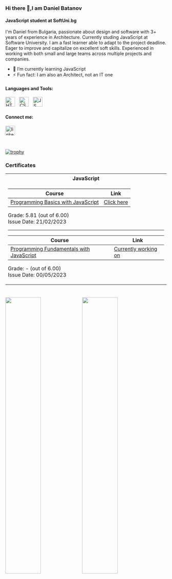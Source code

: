 ### Hi there 👋,I am Daniel Batanov
#### JavaScript student at SoftUni.bg
I'm Daniel from Bulgaria, passionate about design and software with 3+ years of experience in Architecture. Currently studing JavaScript at Software University. I am a fast learner able to adapt to the project deadline. Eager to improve and capitalize on excellent soft skills. Experienced in working with both small and large teams across multiple projects and companies.

- 🌱 I’m currently learning JavaScript 
- ⚡ Fun fact: I am also an Architect, not an IT one

#### Languages and Tools:
<img align="left" alt="HTML" width="30px" style="padding-right:10px;" src="https://cdn.jsdelivr.net/gh/devicons/devicon/icons/html5/html5-original.svg"/>
<img align="left" alt="CSS" width="30px" style="padding-right:10px;" src="https://cdn.jsdelivr.net/gh/devicons/devicon/icons/css3/css3-original.svg"/>
<img align="left" alt="JS" width="30px" style="padding-right:10px;" src="https://cdn.jsdelivr.net/gh/devicons/devicon/icons/javascript/javascript-original.svg"/>

<br> </br>

#### Connect me:
[<img align="left" alt='linkedin' width="30px" src='https://cdn.jsdelivr.net/gh/devicons/devicon/icons/linkedin/linkedin-original.svg'>](https://www.linkedin.com/in/https://www.linkedin.com/in/daniel-batanov-6799b31a3//)
<br> </br>

#

[![trophy](https://github-profile-trophy.vercel.app/?username=batanoffs)](https://github.com/ryo-ma/github-profile-trophy)


### Certificates

<table>

<tr>
 <th> JavaScript </th>
</tr>

<tr>
<td>

| **Course**                                                            | **Link**                                                   |
| --------------------------------------------------------------------- | ---------------------------------------------------------- |
| <a href="https://softuni.bg/trainings/3991/programming-basics-with-javascript-january-2023" > Programming Basics with JavaScript </a>         | <a href="https://softuni.bg/Certificates/Details/159814/4fcfee60"> Click here</a> |

  Grade: 5.81 (out of 6.00)<br /> Issue Date: 21/02/2023</th>
  
  ---------------------------------------------------------------------------------
  
| **Course**                                                            | **Link**                                                   |
| --------------------------------------------------------------------- | ---------------------------------------------------------- |
| <a href="https://softuni.bg/modules/106/fundamentals-module-may-2023/1401" > Programming Fundamentals with JavaScript </a>    | <a href=""> Currently working on</a> |

  Grade: - (out of 6.00)<br /> Issue Date: 00/05/2023</th>
  
  </table>
  </tr>
</td>
 
#

<img align="left" width = "47%" src="https://github-readme-stats.vercel.app/api?username=batanoffs&show_icons=true&theme=radical" />
<img align="left" width = "47%" src="https://github-readme-stats.vercel.app/api/top-langs/?username=batanoffs&layout=compact"/>



